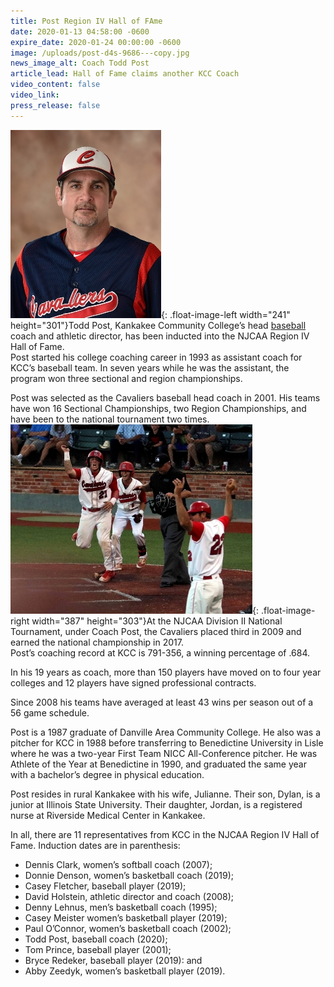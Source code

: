 ```yaml
---
title: Post Region IV Hall of FAme
date: 2020-01-13 04:58:00 -0600
expire_date: 2020-01-24 00:00:00 -0600
image: /uploads/post-d4s-9686---copy.jpg
news_image_alt: Coach Todd Post
article_lead: Hall of Fame claims another KCC Coach
video_content: false
video_link:
press_release: false
---
```


![](/uploads/post-d4s-9686---copy.jpg){: .float-image-left width="241" height="301"}Todd Post, Kankakee Community College’s head [baseball](https://athletics.kcc.edu/baseball/) coach and athletic director, has been inducted into the NJCAA Region IV Hall of Fame.<br>Post started his college coaching career in 1993 as assistant coach for KCC’s baseball team. In seven years while he was the assistant, the program won three sectional and region championships.

Post was selected as the Cavaliers baseball head coach in 2001. His teams have won 16 Sectional Championships, two Region Championships, and have been to the national tournament two times. ![](/uploads/national-championship-img-0083.jpg){: .float-image-right width="387" height="303"}At the NJCAA Division II National Tournament, under Coach Post, the Cavaliers placed third in 2009 and earned the national championship in 2017.&nbsp;<br>Post’s coaching record at KCC is 791-356, a winning percentage of .684.

In his 19 years as coach, more than 150 players have moved on to four year colleges and 12 players have signed professional contracts.

Since 2008 his teams have averaged at least 43 wins per season out of a 56 game schedule.

Post is a 1987 graduate of Danville Area Community College. He also was a pitcher for KCC in 1988 before transferring to Benedictine University in Lisle where he was a two-year First Team NICC All-Conference pitcher. He was Athlete of the Year at Benedictine in 1990, and graduated the same year with a bachelor’s degree in physical education.

Post resides in rural Kankakee with his wife, Julianne. Their son, Dylan, is a junior at Illinois State University. Their daughter, Jordan, is a registered nurse at Riverside Medical Center in Kankakee.

In all, there are 11 representatives from KCC in the NJCAA Region IV Hall of Fame. Induction dates are in parenthesis:

* Dennis Clark, women’s softball coach (2007);
* Donnie Denson, women’s basketball coach (2019);
* Casey Fletcher, baseball player (2019);
* David Holstein, athletic director and coach (2008);
* Denny Lehnus, men’s basketball coach (1995);
* Casey Meister women’s basketball player (2019);
* Paul O’Connor, women’s basketball coach (2002);
* Todd Post, baseball coach (2020);
* Tom Prince, baseball player (2001);
* Bryce Redeker, baseball player (2019): and
* Abby Zeedyk, women’s basketball player (2019).<br>&nbsp;